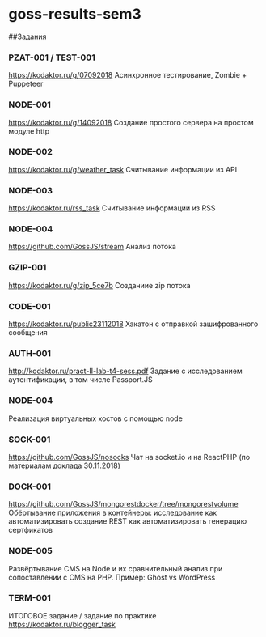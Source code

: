 # goss-results-sem3
##Задания

### PZAT-001 / TEST-001 
https://kodaktor.ru/g/07092018
Асинхронное тестирование, Zombie + Puppeteer


### NODE-001
https://kodaktor.ru/g/14092018
Создание простого сервера на простом модуле http


### NODE-002  
https://kodaktor.ru/g/weather_task
Считывание информации из API


### NODE-003  
https://kodaktor.ru/rss_task
Считывание информации из RSS


### NODE-004  
https://github.com/GossJS/stream
Анализ потока


### GZIP-001  
https://kodaktor.ru/g/zip_5ce7b 
Созданиие zip потока


### CODE-001  
https://kodaktor.ru/public23112018
Хакатон с отправкой зашифрованного сообщения


### AUTH-001  
http://kodaktor.ru/pract-II-lab-t4-sess.pdf
Задание с исследованием аутентификации, в том числе Passport.JS


### NODE-004
Реализация виртуальных хостов с помощью node

### SOCK-001
https://github.com/GossJS/nosocks
Чат на socket.io и на ReactPHP (по материалам доклада 30.11.2018)

### DOCK-001
https://github.com/GossJS/mongorestdocker/tree/mongorestvolume
Обёртывание приложения в контейнеры: исследование
 как автоматизировать создание REST
 как автоматизировать генерацию сертфикатов


### NODE-005
Развёртывание CMS на Node и их сравнительный анализ при сопоставлении с CMS на PHP. Пример: Ghost vs WordPress


### TERM-001 
ИТОГОВОЕ задание / задание по практике
https://kodaktor.ru/blogger_task
